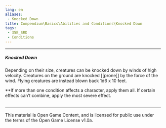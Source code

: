 ```yaml
---
lang: en
aliases:
 - Knocked Down
title: Compendium\Basics\Abilities and Conditions\Knocked Down
tags: 
 - 35E_SRD
 - Conditions
---
```


---
##### Knocked Down

Depending on their size, creatures can be knocked down by winds of high velocity. Creatures on the ground are knocked [[prone]] by the force of the wind. Flying creatures are instead blown back 1d6 x 10 feet.

**If more than one condition affects a character, apply them all. If certain effects can’t combine, apply the most severe effect.
<br><br>



---



This material is Open Game Content, and is licensed for public use under the terms of the Open Game License v1.0a.

